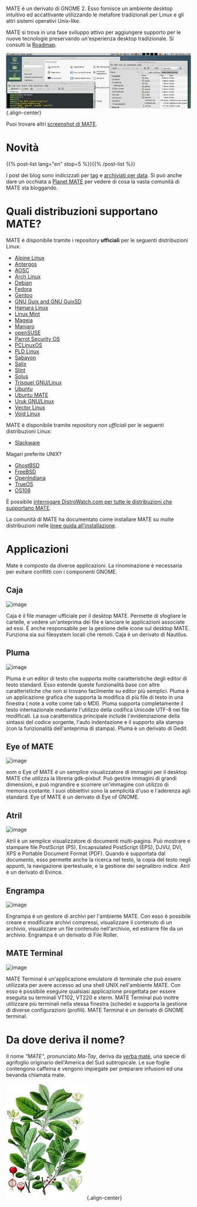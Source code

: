 <!--
.. title: Ambiente Desktop MATE
.. slug: index
.. date: 2013-10-31 12:29:57
.. tags: About,Applications,Screenshots
.. link: 
.. description:
-->

MATE è un derivato di GNOME 2. Esso fornisce un ambiente desktop intuitivo ed accattivante
utilizzando le metafore tradizionali per Linux e gli altri sistemi operativi Unix-like.

MATE si trova in una fase sviluppo attivo per aggiungere supporto per le nuove tecnologie
preservando un\'esperienza desktop tradizionale.
Si consulti la [Roadmap](https://wiki.mate-desktop.org/#!pages/roadmap.md).

![image](/screens/screenshot.jpg){.align-center}

Puoi trovare altri [screenshot di MATE](gallery/1.22/).

Novità
======

{{% post-list lang="en" stop=5 %}}{{% /post-list %}}

I post dei blog sono indicizzati per [tag](tags/) e [archiviati per
data](archive/). Si può anche dare un occhiata a [Planet
MATE](https://planet.mate-desktop.org) per vedere di cosa la vasta comunità di MATE sta bloggando.

Quali distribuzioni supportano MATE?
====================================

MATE è disponibile tramite i repository **ufficiali** per le seguenti
distribuzioni Linux:

-   [Alpine Linux](https://www.alpinelinux.org/)
-   [Antergos](https://antergos.com/)
-   [AOSC](https://aosc.io/)
-   [Arch Linux](https://www.archlinux.org)
-   [Debian](https://www.debian.org)
-   [Fedora](https://www.fedoraproject.org)
-   [Gentoo](https://www.gentoo.org)
-   [GNU Guix and GNU GuixSD](https://gnu.org/s/guix)
-   [Hamara Linux](https://hamaralinux.org/)
-   [Linux Mint](https://linuxmint.com)
-   [Mageia](https://www.mageia.org/en/)
-   [Manjaro](https://manjaro.org/)
-   [openSUSE](https://www.opensuse.org)
-   [Parrot Security OS](https://www.parrotsec.org/)
-   [PCLinuxOS](https://www.pclinuxos.com/get-pclinuxos/mate/)
-   [PLD Linux](https://www.pld-linux.org/)
-   [Sabayon](https://www.sabayon.org)
-   [Salix](https://www.salixos.org)
-   [Slint](https://slint.fr)
-   [Solus](https://getsol.us/)
-   [Trisquel GNU/Linux](https://trisquel.info/)
-   [Ubuntu](https://www.ubuntu.com)
-   [Ubuntu MATE](https://www.ubuntu-mate.org)
-   [Uruk GNU/Linux](https://urukproject.org/dist/)
-   [Vector Linux](http://vectorlinux.com)
-   [Void Linux](https://www.voidlinux.org/)

MATE è disponibile tramite repository *non ufficiali* per le
seguenti distribuzioni Linux:

-   [Slackware](http://www.slackware.com)

Magari preferite UNIX?

-   [GhostBSD](https://ghostbsd.org)
-   [FreeBSD](https://freebsd.org)
-   [OpenIndiana](https://www.openindiana.org)
-   [TrueOS](https://www.trueos.org/)
-   [OS108](https://OS108.org/)

È possibile [interrogare DistroWatch.com per tutte le distribuzioni che
supportano
MATE](https://distrowatch.org/search.php?desktop=MATE#distrosearch).

La comunità di MATE ha documentato come installare MATE su molte
distribuzioni nelle [linee guida all'installazione](https://wiki.mate-desktop.org/#!pages/download.md).

Applicazioni
============

Mate è composto da diverse applicazioni. La rinominazione è necessaria
per evitare conflitti con i componenti GNOME.

Caja
----

![image](/assets/img/mate/caja.png)

Caja è il file manager ufficiale per il desktop MATE. Permette di
sfogliare le cartelle, e vedere un'anteprima dei file e
lanciare le applicazioni associate ad essi. È anche responsabile per la gestione
delle icone sul desktop MATE. Funziona sia sui filesystem locali che remoti.
Caja è un derivato di Nautilus.

Pluma
-----

![image](/assets/img/mate/pluma.png)

Pluma è un editor di testo che supporta molte caratteristiche degli editor di testo standard.
Esso estende queste funzionalità base con altre caratteristiche che non si trovano facilmente su editor più semplici. Pluma è un applicazione grafica che
supporta la modifica di più file di testo in una finestra ( note a volte come tab o MDI). Pluma supporta completamente il testo internazionale mediante l'utilizzo della codifica Unicode UTF-8 nei file modificati. La sua caratteristica principale
include l'evidenziazione della sintassi del codice sorgente, l'auto indentazione e il supporto alla stampa (con la  funzionalità dell'anteprima di stampa). Pluma è un derivato di Gedit.

Eye of MATE
-----------

![image](/assets/img/mate/eom.png)

eom o Eye of MATE è un semplice visualizzatore di immagini per il desktop MATE
che utilizza la libreria gdk-pixbuf. Può gestire immagini di grandi dimensioni, e
può ingrandire e scorrere un'immagine con utilizzo di memoria costante. I suoi obbiettivi sono la semplicità d'uso
e l'aderenza agli standard. Eye of MATE è un derivato di Eye of GNOME.

Atril
-----

![image](/assets/img/mate/atril.png)

Atril è un semplice visualizzatore di documenti multi-pagina. Può mostrare e stampare file
PostScript (PS), Encapsulated PostScript (EPS), DJVU, DVI, XPS e
Portable Document Format (PDF). Quando è supportata dal documento, esso permette anche la ricerca nel testo, la copia del testo negli appunti, la navigazione ipertestuale,
e la gestione dei segnalibro indice. Atril è un derivato di Evince.

Engrampa
--------

![image](/assets/img/mate/engrampa.png)

Engrampa è un gestore di archivi per l'ambiente MATE. Con esso è possibile
creare e modificare archivi compressi, visualizzare il contenuto di un archivio, visualizzare
un file contenuto nell'archivio, ed estrarre file da un archivio. Engrampa
è un derivato di File Roller.

MATE Terminal
-------------

![image](/assets/img/mate/terminal.png)

MATE Terminal è un'applicazione emulatore di terminale che può essere utilizzata per
avere accesso ad una shell UNIX nell'ambiente MATE. Con esso è possibile eseguire qualsiasi applicazione progettata per essere eseguita su terminali
VT102, VT220 e xterm. MATE Terminal può inoltre utilizzare più terminali nella stessa finestra (schede) e supporta la gestione di diverse configurazioni (profili). MATE Terminal è un derivato di GNOME terminal.

Da dove deriva il nome?
=====================

Il nome *\"MATE\"*, pronunciato *Ma-Tay*, deriva da [yerba
maté](https://en.wikipedia.org/wiki/Yerba_mate), una specie di agrifoglio
originario dell'America del Sud subtropicale. Le sue foglie contengono caffeina e vengono impiegate
per preparare infusioni ed una bevanda chiamata mate.

![image](/assets/img/mate/yerba.jpg){.align-center}
